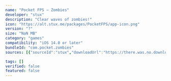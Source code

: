 ```yaml
---
name: "Pocket FPS — Zombies"
developer: "stux"
description: "Clear waves of zombies!"
icon: "https://alt.stux.me/packages/PocketFPS/app-icon.png"
version: "?"
size: "NaN MB"
category: "games"
compatibility: "iOS 14.0 or later"
bundleId: "com.pocket.zombies"
sources: [{"sourceId":"stux","downloadUrl":"https://there.was.no.download.url","lastUpdated":null,"size":"NaN MB","isOfficial":false}]

tags: []
verified: false
featured: false
---
```


